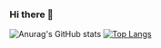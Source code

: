 ### Hi there 👋

<!--
**juanqueveddo/juanqueveddo** is a ✨ _special_ ✨ repository because its `README.md` (this file) appears on your GitHub profile.

Here are some ideas to get you started:

- 🔭 I’m currently working on ...
- 🌱 I’m currently learning ...
- 👯 I’m looking to collaborate on ...
- 🤔 I’m looking for help with ...
- 💬 Ask me about ...
- 📫 How to reach me: ...
- 😄 Pronouns: ...
- ⚡ Fun fact: ...
-->
![Anurag's GitHub stats](https://github-readme-stats.vercel.app/api?username=juanqueveddo&show_icons=true&theme=dark&hide_border=false)
[![Top Langs](https://github-readme-stats.vercel.app/api/top-langs/?username=juanqueveddo&layout=compact&theme=dark&hide_border=false)](https://github.com/anuraghazra/github-readme-stats)
